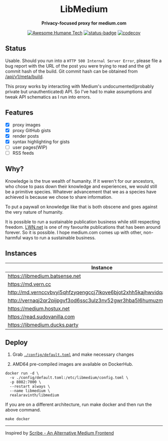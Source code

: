 <div align="center">
<h1> LibMedium </h1>
<p>

**Privacy-focused proxy for medium.com**

</p>

[![Awesome Humane Tech](https://raw.githubusercontent.com/humanetech-community/awesome-humane-tech/main/humane-tech-badge.svg?sanitize=true)](https://github.com/humanetech-community/awesome-humane-tech)
[![status-badge](https://ci.batsense.net/api/badges/realaravinth/libmedium/status.svg)](https://ci.batsense.net/realaravinth/libmedium)
[![codecov](https://codecov.io/gh/realaravinth/libmedium/branch/master/graph/badge.svg)](https://codecov.io/gh/realaravinth/libmedium)

</div>

## Status

Usable. Should you run into a `HTTP 500 Internal Server Error`, please
file a bug report with the URL of the post you were trying to read and
the git commit hash of the build. Git commit hash can be obtained from
[/api/v1/meta/build](https://libmedium.batsense.net/api/v1/meta/build).

This proxy works by interacting with Medium's undocumented(probably
private but unauthenticated) API. So I've had to make assumptions and
tweak API schematics as I run into errors.

## Features

-   [x] proxy images
-   [x] proxy GitHub gists
-   [x] render posts
-   [x] syntax highlighting for gists
-   [ ] user pages(WIP)
-   [ ] RSS feeds

## Why?

Knowledge is the true wealth of humanity. If it weren't for our
ancestors, who chose to pass down their knowledge and experiences, we
would still be a primitive species. Whatever advancement that we as
a species have achieved is because we chose to share information.

To put a paywall on knowledge like that is both obscene and goes against
the very nature of humanity.

It is possible to run a sustainable publication business while still
respecting freedom. [LWN.net](https://lwn.net) is one of my favourite
publications that has been around forever. So it is possible. I hope
medium.com comes up with other, non-harmful ways to run a sustainable
business.

## Instances

| Instance                                                                  | Country | Provider   | Host                                   |
| ------------------------------------------------------------------------- | ------- | ---------- | -------------------------------------- |
| https://libmedium.batsense.net                                            | India   | Airtel     | @realaravinth                          |
| https://md.vern.cc                                                        | US      | Hetzner    | [~vern](https://vern.cc)               |
| http://md.vernccvbvyi5qhfzyqengccj7lkove6bjot2xhh5kajhwvidqafczrad.onion/ | N/A     | Hetzner    | [~vern](https://vern.cc)               |
| http://vernaqj2qr2pijpgvf3od6ssc3ulz3nv52gwr3hba5l6humuzmgq.b32.i2p/      | N/A     | Hetzner    | [~vern](https://vern.cc)               |
| https://medium.hostux.net                                                 | France  | Gandi      | [hostux](https://hostux.net)           |
| https://read.sudovanilla.com                                              | US      | Cloudflare | [SudoVanilla](https://sudovanilla.com) |
| https://libmedium.ducks.party                                             | DE      | Datalix    | [ducks.party](https://ducks.party)     |
## Deploy

1. Grab [`./config/default.toml`](./config/default.toml) and make
   necessary changes

2. AMD64 pre-compiled images are available on DockerHub.

```
docker run -d \
  -v ./config/default.toml:/etc/libmedium/config.toml \
  -p 8082:7000 \
  --restart always \
  --name libmedium \
  realaravinth/libmedium
```

If you are on a different architecture, run make docker and then run the
above command.

```
make docker
```

---

Inspired by [Scribe - An Alternative Medium Frontend](https://sr.ht/~edwardloveall/scribe)
